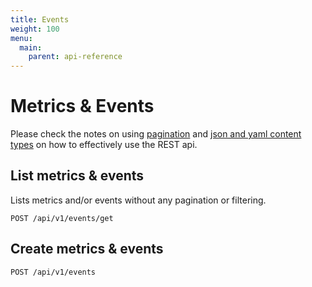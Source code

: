 ```yaml
---
title: Events
weight: 100
menu:
  main:
    parent: api-reference
---
```


# Metrics & Events

Please check the notes on using [pagination](/documentation/api-reference/#pagination) and [json and yaml content types](/documentation/api-reference/#content-types) on how to effectively use the REST api.

## List metrics & events

Lists metrics and/or events without any pagination or filtering.

    POST /api/v1/events/get 

## Create metrics & events


    POST /api/v1/events
